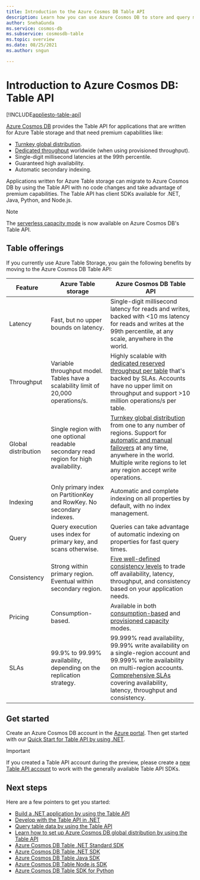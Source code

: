```yaml
---
title: Introduction to the Azure Cosmos DB Table API
description: Learn how you can use Azure Cosmos DB to store and query massive volumes of key-value data with low latency by using the Azure Tables API.
author: SnehaGunda
ms.service: cosmos-db
ms.subservice: cosmosdb-table
ms.topic: overview
ms.date: 08/25/2021
ms.author: sngun

---
```

# Introduction to Azure Cosmos DB: Table API
[!INCLUDE[appliesto-table-api](../includes/appliesto-table-api.md)]

[Azure Cosmos DB](introduction.md) provides the Table API for applications that are written for Azure Table storage and that need premium capabilities like:

* [Turnkey global distribution](../distribute-data-globally.md).
* [Dedicated throughput](../partitioning-overview.md) worldwide (when using provisioned throughput).
* Single-digit millisecond latencies at the 99th percentile.
* Guaranteed high availability.
* Automatic secondary indexing.

Applications written for Azure Table storage can migrate to Azure Cosmos DB by using the Table API with no code changes and take advantage of premium capabilities. The Table API has client SDKs available for .NET, Java, Python, and Node.js.

> [!NOTE]
> The [serverless capacity mode](../serverless.md) is now available on Azure Cosmos DB's Table API.

## Table offerings

If you currently use Azure Table Storage, you gain the following benefits by moving to the Azure Cosmos DB Table API:

| Feature | Azure Table storage | Azure Cosmos DB Table API |
| --- | --- | --- |
| Latency | Fast, but no upper bounds on latency. | Single-digit millisecond latency for reads and writes, backed with <10 ms latency for reads and writes at the 99th percentile, at any scale, anywhere in the world. |
| Throughput | Variable throughput model. Tables have a scalability limit of 20,000 operations/s. | Highly scalable with [dedicated reserved throughput per table](../request-units.md) that's backed by SLAs. Accounts have no upper limit on throughput and support >10 million operations/s per table. |
| Global distribution | Single region with one optional readable secondary read region for high availability. | [Turnkey global distribution](../distribute-data-globally.md) from one to any number of regions. Support for [automatic and manual failovers](../high-availability.md) at any time, anywhere in the world. Multiple write regions to let any region accept write operations. |
| Indexing | Only primary index on PartitionKey and RowKey. No secondary indexes. | Automatic and complete indexing on all properties by default, with no index management. |
| Query | Query execution uses index for primary key, and scans otherwise. | Queries can take advantage of automatic indexing on properties for fast query times. |
| Consistency | Strong within primary region. Eventual within secondary region. | [Five well-defined consistency levels](../consistency-levels.md) to trade off availability, latency, throughput, and consistency based on your application needs. |
| Pricing | Consumption-based. | Available in both [consumption-based](../serverless.md) and [provisioned capacity](../set-throughput.md) modes. |
| SLAs | 99.9% to 99.99% availability, depending on the replication strategy. | 99.999% read availability, 99.99% write availability on a single-region account and 99.999% write availability on multi-region accounts. [Comprehensive SLAs](https://azure.microsoft.com/support/legal/sla/cosmos-db/) covering availability, latency, throughput and consistency. |

## Get started

Create an Azure Cosmos DB account in the [Azure portal](https://portal.azure.com). Then get started with our [Quick Start for Table API by using .NET](create-table-dotnet.md). 

> [!IMPORTANT]
> If you created a Table API account during the preview, please create a [new Table API account](create-table-dotnet.md#create-a-database-account) to work with the generally available Table API SDKs.
>

## Next steps

Here are a few pointers to get you started:
* [Build a .NET application by using the Table API](create-table-dotnet.md)
* [Develop with the Table API in .NET](tutorial-develop-table-dotnet.md)
* [Query table data by using the Table API](tutorial-query-table.md)
* [Learn how to set up Azure Cosmos DB global distribution by using the Table API](tutorial-global-distribution-table.md)
* [Azure Cosmos DB Table .NET Standard SDK](dotnet-standard-sdk.md)
* [Azure Cosmos DB Table .NET SDK](dotnet-sdk.md)
* [Azure Cosmos DB Table Java SDK](java-sdk.md)
* [Azure Cosmos DB Table Node.js SDK](nodejs-sdk.md)
* [Azure Cosmos DB Table SDK for Python](python-sdk.md)
